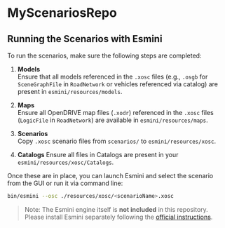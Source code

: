 # MyScenariosRepo

## Running the Scenarios with Esmini

To run the scenarios, make sure the following steps are completed:

1. **Models**  
   Ensure that all models referenced in the `.xosc` files (e.g., `.osgb` for `SceneGraphFile` in `RoadNetwork` or vehicles referenced via catalog) are present in `esmini/resources/models`.

2. **Maps**  
   Ensure all OpenDRIVE map files (`.xodr`) referenced in the `.xosc` files (`LogicFile` in `RoadNetwork`) are available in `esmini/resources/maps`.

3. **Scenarios**  
   Copy `.xosc` scenario files from `scenarios/` to `esmini/resources/xosc`.

4. **Catalogs**
   Ensure all files in Catalogs are present in your `esmini/resources/xosc/Catalogs`.

Once these are in place, you can launch Esmini and select the scenario from the GUI or run it via command line:

```bash
bin/esmini --osc ./resources/xosc/<scenarioName>.xosc
````

> Note: The Esmini engine itself is **not included** in this repository. Please install Esmini separately following the [official instructions](https://github.com/esmini/esmini).


